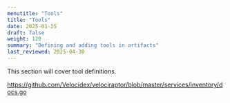 ```yaml
---
menutitle: "Tools"
title: "Tools"
date: 2025-01-25
draft: false
weight: 120
summary: "Defining and adding tools in artifacts"
last_reviewed: 2025-04-30
---
```


This section will cover tool definitions.

https://github.com/Velocidex/velociraptor/blob/master/services/inventory/docs.go
